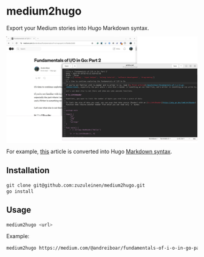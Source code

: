 # medium2hugo

Export your Medium stories into Hugo Markdown syntax.

<p align="center">
<img align="middle" src="demo_4.png" />
</p>

For example, [this](https://medium.com/@andreiboar/fundamentals-of-i-o-in-go-part-2-e7bb68cd5608) article is converted
into Hugo [Markdown syntax](https://raw.githubusercontent.com/zuzuleinen/medium2hugo/main/example.md).

## Installation

```shell
git clone git@github.com:zuzuleinen/medium2hugo.git
go install
```

## Usage

```bash
medium2hugo <url>
```

Example:

```bash
medium2hugo https://medium.com/@andreiboar/fundamentals-of-i-o-in-go-part-2-e7bb68cd5608
```
